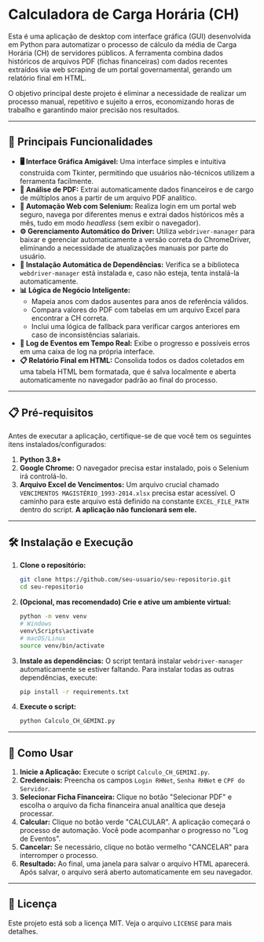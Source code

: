 # Calculadora de Carga Horária (CH)

Esta é uma aplicação de desktop com interface gráfica (GUI) desenvolvida em Python para automatizar o processo de cálculo da média de Carga Horária (CH) de servidores públicos. A ferramenta combina dados históricos de arquivos PDF (fichas financeiras) com dados recentes extraídos via web scraping de um portal governamental, gerando um relatório final em HTML.

O objetivo principal deste projeto é eliminar a necessidade de realizar um processo manual, repetitivo e sujeito a erros, economizando horas de trabalho e garantindo maior precisão nos resultados.

---

## 🚀 Principais Funcionalidades

*   **🖥️ Interface Gráfica Amigável:** Uma interface simples e intuitiva construída com Tkinter, permitindo que usuários não-técnicos utilizem a ferramenta facilmente.
*   **📄 Análise de PDF:** Extrai automaticamente dados financeiros e de cargo de múltiplos anos a partir de um arquivo PDF analítico.
*   **🤖 Automação Web com Selenium:** Realiza login em um portal web seguro, navega por diferentes menus e extrai dados históricos mês a mês, tudo em modo *headless* (sem exibir o navegador).
*   **⚙️ Gerenciamento Automático do Driver:** Utiliza `webdriver-manager` para baixar e gerenciar automaticamente a versão correta do ChromeDriver, eliminando a necessidade de atualizações manuais por parte do usuário.
*   **🧩 Instalação Automática de Dependências:** Verifica se a biblioteca `webdriver-manager` está instalada e, caso não esteja, tenta instalá-la automaticamente.
*   **📊 Lógica de Negócio Inteligente:**
    *   Mapeia anos com dados ausentes para anos de referência válidos.
    *   Compara valores do PDF com tabelas em um arquivo Excel para encontrar a CH correta.
    *   Inclui uma lógica de fallback para verificar cargos anteriores em caso de inconsistências salariais.
*   **📜 Log de Eventos em Tempo Real:** Exibe o progresso e possíveis erros em uma caixa de log na própria interface.
*   **📋 Relatório Final em HTML:** Consolida todos os dados coletados em uma tabela HTML bem formatada, que é salva localmente e aberta automaticamente no navegador padrão ao final do processo.

---

## 📋 Pré-requisitos

Antes de executar a aplicação, certifique-se de que você tem os seguintes itens instalados/configurados:

1.  **Python 3.8+**
2.  **Google Chrome:** O navegador precisa estar instalado, pois o Selenium irá controlá-lo.
3.  **Arquivo Excel de Vencimentos:** Um arquivo crucial chamado `VENCIMENTOS MAGISTÉRIO_1993-2014.xlsx` precisa estar acessível. O caminho para este arquivo está definido na constante `EXCEL_FILE_PATH` dentro do script. **A aplicação não funcionará sem ele.**

---

## 🛠️ Instalação e Execução

1.  **Clone o repositório:**
    ```bash
    git clone https://github.com/seu-usuario/seu-repositorio.git
    cd seu-repositorio
    ```

2.  **(Opcional, mas recomendado) Crie e ative um ambiente virtual:**
    ```bash
    python -m venv venv
    # Windows
    venv\Scripts\activate
    # macOS/Linux
    source venv/bin/activate
    ```

3.  **Instale as dependências:**
    O script tentará instalar `webdriver-manager` automaticamente se estiver faltando. Para instalar todas as outras dependências, execute:
    ```bash
    pip install -r requirements.txt
    ```

4.  **Execute o script:**
    ```bash
    python Calculo_CH_GEMINI.py
    ```

---

## 📖 Como Usar

1.  **Inicie a Aplicação:** Execute o script `Calculo_CH_GEMINI.py`.
2.  **Credenciais:** Preencha os campos `Login RHNet`, `Senha RHNet` e `CPF do Servidor`.
3.  **Selecionar Ficha Financeira:** Clique no botão "Selecionar PDF" e escolha o arquivo da ficha financeira anual analítica que deseja processar.
4.  **Calcular:** Clique no botão verde "CALCULAR". A aplicação começará o processo de automação. Você pode acompanhar o progresso no "Log de Eventos".
5.  **Cancelar:** Se necessário, clique no botão vermelho "CANCELAR" para interromper o processo.
6.  **Resultado:** Ao final, uma janela para salvar o arquivo HTML aparecerá. Após salvar, o arquivo será aberto automaticamente em seu navegador.

---


## 📄 Licença

Este projeto está sob a licença MIT. Veja o arquivo `LICENSE` para mais detalhes.